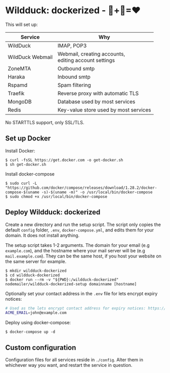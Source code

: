 # Wildduck: dockerized - 🦆+🐋=❤
This will set up:

| Service          | Why                                                       | 
| ---------------- | --------------------------------------------------------- | 
| WildDuck         | IMAP, POP3                                                | 
| WildDuck Webmail | Webmail, creating accounts, <br> editing account settings | 
| ZoneMTA          | Outbound smtp                                             | 
| Haraka           | Inbound smtp                                              | 
| Rspamd           | Spam filtering                                            | 
| Traefik          | Reverse proxy with automatic TLS                          | 
| MongoDB          | Database used by most services                            | 
| Redis            | Key-value store used by most services                     | 

No STARTTLS support, only SSL/TLS.

## Set up Docker
Install Docker:
```console
$ curl -fsSL https://get.docker.com -o get-docker.sh
$ sh get-docker.sh
```

Install docker-compose
```console
$ sudo curl -L "https://github.com/docker/compose/releases/download/1.28.2/docker-compose-$(uname -s)-$(uname -m)" -o /usr/local/bin/docker-compose
$ sudo chmod +x /usr/local/bin/docker-compose
```

## Deploy Wildduck: dockerized
Create a new directory and run the setup script. The script only copies the default `config` folder, `.env`, `docker-compose.yml`, and edits them for your domain. It does not install anything.

The setup script takes 1-2 arguments. The domain for your email (e.g `example.com`), and the hostname where your mail server will be (e.g `mail.example.com`). They can be the same host, if you host your website on the same server for example.
```console
$ mkdir wildduck-dockerized
$ cd wildduck-dockerized
$ docker run --rm -v "${PWD}:/wildduck-dockerized" nodemailer/wildduck-dockerized-setup domainname [hostname]
```

Optionally set your contact address in the `.env` file for lets encrypt expiry notices:
```sh
# Used as the lets encrypt contact address for expiry notices: https://letsencrypt.org/docs/expiration-emails/
ACME_EMAIL=john@example.com
```

Deploy using docker-compose:
```console
$ docker-compose up -d
```

## Custom configuration
Configuration files for all services reside in `./config`. Alter them in whichever way you want, and restart the service in question.